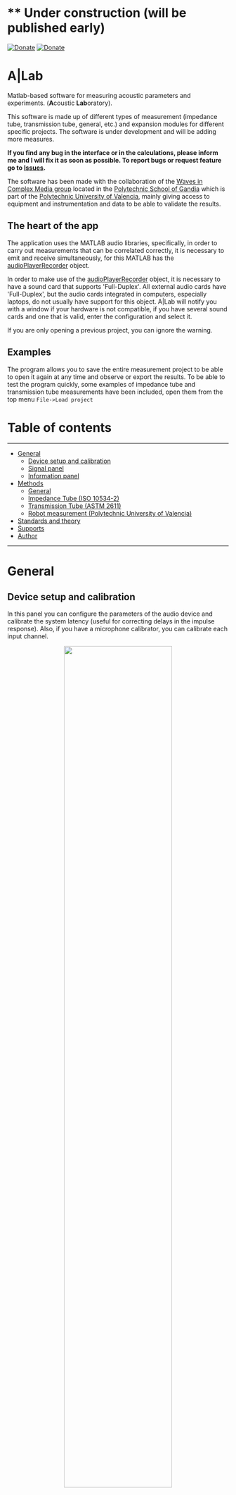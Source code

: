 
# ** Under construction (will be published early)

[![Donate](https://img.shields.io/badge/Donate-PayPal-green.svg)](https://www.paypal.com/donate?hosted_button_id=BLP3R6VGYJB4Q) 
[![Donate](https://img.shields.io/badge/Donate-Ko--fi-brightgreen?color=ff5f5f)](https://ko-fi.com/jmrplens) 

# A|Lab
Matlab-based software for measuring acoustic parameters and experiments. (**A**coustic **Lab**oratory).

This software is made up of different types of measurement (impedance tube, transmission tube, general, etc.) and expansion modules for different specific projects. The software is under development and will be adding more measures.

**If you find any bug in the interface or in the calculations, please inform me and I will fix it as soon as possible. To report bugs or request feature go to [Issues](https://github.com/jmrplens/A-Lab/issues).**

The software has been made with the collaboration of the [Waves in Complex Media group](https://igic.webs.upv.es/index.php?option=com_content&view=article&id=22)  located in the [Polytechnic School of Gandia](https://www.upv.es/contenidos/CGANDIA/index-en.html) which is part of the [Polytechnic University of Valencia](https://www.upv.es/index-en.html), mainly giving access to equipment and instrumentation and data to be able to validate the results.

## The heart of the app
The application uses the MATLAB audio libraries, specifically, in order to carry out measurements that can be correlated correctly, it is necessary to emit and receive simultaneously, for this MATLAB has the <a href="https://www.mathworks.com/help/audio/ref/audioplayerrecorder-system-object.html">audioPlayerRecorder</a> object.

In order to make use of the <a href="https://www.mathworks.com/help/audio/ref/audioplayerrecorder-system-object.html">audioPlayerRecorder</a> object, it is necessary to have a sound card that supports 'Full-Duplex'. All external audio cards have 'Full-Duplex', but the audio cards integrated in computers, especially laptops, do not usually have support for this object. A|Lab will notify you with a window if your hardware is not compatible, if you have several sound cards and one that is valid, enter the configuration and select it.

If you are only opening a previous project, you can ignore the warning.

## Examples

The program allows you to save the entire measurement project to be able to open it again at any time and observe or export the results. To be able to test the program quickly, some examples of impedance tube and transmission tube measurements have been included, open them from the top menu `File->Load project`

# Table of contents

---
- [General](#general)
  - [Device setup and calibration](#device-setup-and-calibration)
  - [Signal panel](#signal-panel)
  - [Information panel](#information-panel)
- [Methods](#methods)
  - [General](#general-1)
  - [Impedance Tube \(ISO 10534-2\)](#impedance-tube-iso-10534-2)
  - [Transmission Tube \(ASTM 2611\)](#transmission-tube-astm-2611)
  - [Robot measurement \(Polytechnic University of Valencia\)](#robot-measurement-upv)
- [Standards and theory](#standards-and-theory)
- [Supports](#supports)
- [Author](#author)
---

<a id="general"></a>
# General

<a id="device-setup-and-calibration"></a>
## Device setup and calibration

In this panel you can configure the parameters of the audio device and calibrate the system latency (useful for correcting delays in the impulse response). Also, if you have a microphone calibrator, you can calibrate each input channel.

<p align="center">
<img src="http://jmrplens.com/GitHub_ALab/devicepanelc.png" width="70%"></img> 
</p>

Options:
  - **Harware configuration**: Sample rate, Samples per Frame, Device driver, Audio device and Bit depth.
  - **Calibrate latency**: Selects the input and output channel and calibrates automatically.
  - **Calibrate inputs**: Select calibrator signal level, input channel and run calibration.
  - **Air parameters**: Sound speed and air density.

<a id="calibrate-latency"></a>
### Calibrate latency

All systems have an internal latency from when the signal is emitted until it is received. With this calibration, the latency of the system is obtained and the correction is applied in all measurements, the delay added by the system in the received signal is eliminated.

To calibrate the latency you must connect a cable directly from an output of the sound card to an input. Once connected, choose the channels where the cable is connected and press `Calibrate latency`, the program will make 5 measurements to calculate the latency of the system.

```matlab
% Latency calculation
inCalibration;  % Input signal from latency calibration measure
outCalibration; % Output signal from latency calibration measure

[cross,time] = xcorr(inCalibration,outCalibration);
[~,Midx]     = max(abs(cross)); % Find peak
Latency      = time(Midx)/fs;   % Latency time value in seconds
```

```matlab
% Latency correction
Latency;     % Latency time in seconds
sigReceived; % Signal received in a measurement from general method, impedance tube, ...

DelaySamples = floor(Latency*SampleRate);
sigReceived = [sigReceived(DelaySamples+1:end);zeros(DelaySamples,1)];
```

<a id="calibrate-inputs"></a>
### Calibrate inputs

To obtain the correct level in the measurements calculations, it is necessary to obtain a factor that applies a dimension to the input signal. It is the calibration factor and it is obtained from a source that has a known acoustic pressure, usually a calibrator emits 94dB but if you have another type of calibrator you can indicate the reference level.

You must place the calibrator on the microphone you want to calibrate and click on 'Calibrate channel N', the calibration factor will automatically be calculated. This calibration factor is automatically applied to all measured signals.

```matlab
% Calculate calibration factor
Lcal;   % Calibrator reference value in dB (Typical: 94)
sigCal; % Measured signal with calibrator placed on the microphone

Pcal = 10^(Lcal/20) * 2e-5;                 % Calibration reference in Pa
Xrms = sqrt(sum(sigCal.^2)/length(sigCal)); % = rms(sigCal)
K = Xrms / Pcal;                            % Calibration factor
```

```matlab
% Apply calibration factor to a measured signal
K;            % Calibration factor
sigReceived;  % Signal received in a measurement from general method, impedance tube, ...

sigReceived = sigReceived ./  K; % Calibrated signal
```


<a id="signal-panel"></a>
## Signal panel
The signal selection panel appears in all types of measurement. 

<img width="225" src="http://jmrplens.com/GitHub_ALab/sweepPanel.png"></img>

The available signals depend on the chosen measurement method, in total the following signals are available:
  * MLS
    ```matlab
          fs; % Sample rate
    duration; % Duration in seconds of a sequence
        nseq; % Number of sequences
        
        signal = mls(round(fs*duration+1));
        signal = repmat(signal,nseq,1);
        signal = [signal;zeros(round(fs*duration+1),1)];
    ```
  * Sweep
    ```matlab
          fs; % Sample rate
    duration; % Duration in seconds
     dur_sil; % Silence duration in seconds
        fini; % Initial frequency in hertz
        fend; % End frequency in hertz
        
        signal = sweeptone(duration,dur_sil,fs,'SweepFrequencyRange',[fini,fend]);
    ```
  * White Noise
    ```matlab
          fs; % Sample rate
    duration; % Duration in seconds
    
        signal = randn(round(duration*fs),1);
    ```
  * Pink Noise
    ```matlab
          fs; % Sample rate
    duration; % Duration in seconds
    
        signal = pinknoise(round(duration*fs));
    ```
  * Pure Tone
    ```matlab
          fs; % Sample rate
    duration; % Duration in seconds
        freq; % Tone frequency in hertz
        
        signal = cos(2*pi*freq*(0:1/fs:duration));
    ```
  * Custom signal

    If you want to use a different signal you can import it by selecting it within this panel. The signal must be in a text file with a single column, the sampling frequency will be the one defined in the application configuration.

All signals are normalized between 0.5 and -0.5: `signal = (signal/max(abs(signal)))*0.5;`.

<a id="information-panel"></a>
## Information panel
 <img align="left" height="150" src="http://jmrplens.com/GitHub_ALab/infoPanel.png"></img> This panel always appears in the bar on the right. Displays the relevant information of the audio device.
 If latency calibration has not been performed it shows the approximate value (`SamplesPerFrame/SampleRate*2`) but this value is not applied to signals.
 If at least one input of the device has been calibrated, the word 'Yes' will be displayed in the input calibration.

<p><br /><br /></p>

---

<a id="methods"></a>
# Methods

<a id="general-1"></a>
## General

This method is only to perform some tests and see some options that MATLAB offers us, such as the calculation of common parameters in sound level meters.
**Remember: only for test.**

**Tip**: If you have calibrated the input of a microphone, take a measurement with the calibrator attached to the microphone. You can see the measured value in the 'Sound Pressure Level' panel, it must be the same as the reference value of the calibrator. This way you will check that everything is working correctly.

<p align="center">
<img src="http://jmrplens.com/GitHub_ALab/GeneralMethod.png" width="49%"></img>
</p>

<br>

<a id="impedance-tube-iso-10534-2"></a>
## Impedance Tube (ISO 10534-2)

---
##### Table of contents
- [Tube parameters](#tube-parameters)
- [One-Mic measurement](#one-mic-measurement)
- [Two-Mic measurement](#two-mic-measurement)
  - [Calibrate the impedance tube system](#calibrate-the-impedance-tube-system)
- [Information panel](#information-panel-1)
- [Results visualization](#results-visualization)
---

The impedance tube method is detailed in <a href="https://www.iso.org/standard/22851.html">ISO 10534-2</a>. In this program the measure has been implemented in full compliance with the standard.

The steps to follow (also indicated in the standard) are:
  1. (Recommended) Calibrate the inputs to be used (<a href="#device-setup-and-calibration">configuration panel</a>).
  1. Enter tube parameters (distances and shape).
  1. (Recommended) Calibrate the impedance tube system (if you use two microphones).
  1. Measure.
 
The results obtained are: Reflection factor, Sound absorption coefficient, Specific acoustic impedance, Impulse response (two inputs) and Frequency response (two inputs).

The side panels that appear in this measurement method are:
* **Left panel**: Here you can open the tube parameter configuration panel, measure with one or two microphones or review the information of the measurement method.
* **Right panel**: Here you can choose the type of signal and its parameters. You will also have information about the tube and the audio hardware.

|Left panel|Right panel|
|:-------:|:------:|
|<img src="http://jmrplens.com/GitHub_ALab/ImpedanceTubeLeftc.png" width="50%"></img>|<img src="http://jmrplens.com/GitHub_ALab/ImpedanceTubeRightc.png" width="50%"></img>|


<a id="tube-parameters"></a>
### Tube parameters

Enter in this panel the geometric parameters of the tube: Shape, distance between microphones and distance to the sample. Remember, measure all dimensions correctly.

<p align="center">
<img src="http://jmrplens.com/GitHub_ALab/ImpedanceTubeParametersc.png" width="49%"></img>
</p>

<a id="one-mic-measurement"></a>
### One-Mic measurement

If you only have one microphone, you can perform the measurement through this panel.
First place the microphone in position [A] and press `Measure [A]`, then move the microphone to position [B] and press `Measure [B]`. Finally, click on the button `Calculate results` in the right panel.

<p align="center">
<img src="http://jmrplens.com/GitHub_ALab/ImpedanceTubeOneMicc.png" width="49%"></img>
</p>

<a id="two-mic-measurement"></a>
### Two-Mic measurement

To measure with two microphones simply place the microphones in position and press `Measure`.
You can also calibrate the system by pressing `Calibrate (optional)`.
Once the measurement is finished, press the button `Calculate results` in the right panel. If you have calibrated the tube, the program will ask you if you want to use the calibration.

<p align="center">
<img src="http://jmrplens.com/GitHub_ALab/ImpedanceTubeTwoMicc.png" width="49%"></img>
</p>

<a id="calibrate-the-impedance-tube-system"></a>
#### Calibrate the impedance tube system

To calibrate the system, two measurements must be made, one with the normal microphone position, and one with the swapped position.
It is also advisable to have an absorbent material to slightly reduce reflections.
The figures indicate the position of the microphones for each measurement, make sure they are located correctly before measuring. Once the two measurements are finished, click on `Return`.

<p align="center">
<img src="http://jmrplens.com/GitHub_ALab/ImpedanceTubeTwoMicCalc.png" width="49%"></img>
</p>

<a id="information-panel-1"></a>
### Information panel
In this panel you will see a summary of the measurement method and the limitations according to the tube parameters.

<p align="center">
<img src="http://jmrplens.com/GitHub_ALab/ImpedanceTubeInformationc.png" width="49%"></img>
</p>

<a id="results-visualization"></a>
### Results visualization

In the results panel you can choose the resolution of the FFT and see the standard results.
You can also export the results in text file to use it in another software, also export the graphs (PNG, JPG, PDF, EPS or FIG) or see the impulse and frequency responses of the measured signals.

<p align="center">
<img src="http://jmrplens.com/GitHub_ALab/ImpedanceTubeResultsc.png" width="49%"></img>
</p>

<br>

<a id="transmission-tube-astm-2611"></a>
## Transmission Tube (ASTM 2611)

---
##### Table of contents
- [Tube parameters](#tube-parameters-1)
- [One-Mic measurement](#one-mic-measurement-1)
- [Two-Mic measurement](#two-mic-measurement-1)
- [Four-Mic measurement](#four-mic-measurement)
  - [Calibrate the transmission tube system](#calibrate-the-transmission-tube-system)
- [Measure information](#measure-information)
- [Results visualization](#results-visualization-1)
  - [Single results visualization](#single-results-visualization-1)
---

The transmission tube method is detailed in <a href="https://www.astm.org/Standards/E2611.htm">ASTM 2611</a>. In the program the method is implemented to be able to use one, two or four microphones. It is necessary to have a transmission tube with 4 microphone positions, two on the upstream side and two on the downstream side.

If the sample to be analyzed is symmetrical, only an anechoic end of the tube is necessary. If it is not symmetric, it will be necessary to measure with anechoic end and with rigid end.

The steps to follow (also indicated in the standard) are:
  1. (Recommended) Calibrate the inputs to be used (<a href="#device-setup-and-calibration">configuration panel</a>).
  1. Enter tube parameters (distances and shape).
  1. (Recommended) Calibrate the impedance tube system (if you use four microphones).
  1. Measure with anechoic end and, if not symmetrical sample, repeat measure with rigid end.
 
The results obtained are: Transmission loss, Impedance, Transmission factor, Reflection factor, Propagation wavenamber in material, Sound absorption coefficient, Impulse response and Frequency response (four inputs) for anechoic and rigid end measure (if not symmetrical).

The side panels that appear in this measurement method are:
* **Left panel**: Here you can open the tube parameter configuration panel, measure with one, two or four microphones or review the information of the measurement method.
* **Right panel**: Here you can choose the type of signal and its parameters. You will also have information about the tube and the audio hardware.

|Left panel|Right panel|
|:-------:|:------:|
|<img src="http://jmrplens.com/GitHub_ALab/TransmissionTubeLeft.png" width="50%"></img>|<img src="http://jmrplens.com/GitHub_ALab/TransmissionTubeRightc.png" width="50%"></img>|

<a id="tube-parameters-1"></a>
### Tube parameters
The panel shown here is used to enter the geometric parameters of the tube. Remember, measure all dimensions correctly.

Also do not forget to indicate the shape of the tube.
<p align="center">
<img src="http://jmrplens.com/GitHub_ALab/TransmissionTubeParams.png" width="49%"></img>
</p>

<a id="one-mic-measurement-1"></a>
### One-Mic measurement
If you only have one microphone, it is possible to perform the measurement by placing the microphone in each of the measurement positions.

Each time a measurement is made the graph is updated to show which parts have already been measured. Also, if you are not sure that you have carried out the measurement correctly, you can delete it and do it again.

<p align="center">
<img src="http://jmrplens.com/GitHub_ALab/TransmissionTube1mic.png" width="49%"></img>
</p>

<a id="two-mic-measurement-1"></a>
### Two-Mic measurement
If you have two microphones you can perform the measurement faster than the one microphone option. The operation is the same, except that now two input channels are chosen, one for each microphone.

The first measurement is made with the microphones in positions `A` and `B` (upstream) and the second in `C` and `D` (downstream), that is why microphone 1 corresponds to position `A` and `C`, and microphone 2 to position `B` and `D`.

<p align="center">
<img src="http://jmrplens.com/GitHub_ALab/TransmissionTube2mic.png" width="49%"></img>
</p>

<a id="four-mic-measurement"></a>
### Four-Mic measurement
This is the best option, it reduces errors when manipulating the position of the microphones obtaining better results (although it is not a big difference).

This option also allows you to calibrate the microphones before making the measurement.
<p align="center">
<img src="http://jmrplens.com/GitHub_ALab/TransmissionTube4mic.png" width="49%"></img>
</p>

<a id="calibrate-the-transmission-tube-system"></a>
#### Calibrate the transmission tube system

To calibrate the transmission tube, it is necessary to perform 4 measurements:
1. Take a measurement first with all four microphones in their normal positions. (Microphone order: [1,2,3,4])
2. Swap the position of microphone 1 with microphone 2 (the other microphones leave them in their normal position) and measure. (Microphone order: [2,1,3,4])
3. Put the microphone 2 back to its position, put the microphone 1 in the position of the microphone 3 and the microphone 3 in the position of the microphone 1. Measure. (Microphone order: [3,2,1,4])
4. Put the microphone 3 back to its position, put the microphone 1 in the position of the microphone 4 and the microphone 4 in the position of the microphone 1. Measure. (Microphone order: [4,2,3,1])

Once all the measurements are finished, click on `Done`.

<p align="center">
<img src="http://jmrplens.com/GitHub_ALab/TransmissionTube4micCal.png" width="49%"></img>
</p>

<a id="measure-information"></a>
### Measure information
In this panel you will see some information about the measurement method.

<p align="center">
<img src="http://jmrplens.com/GitHub_ALab/TransmissionTubeInformation.png" width="49%"></img>
</p>

<a id="results-visualization-1"></a>
### Results visualization
When you press the button to calculate results, you will see this panel with the different results defined by the standard. If you click on any of the graphs you can see it larger.

Also, if you press the button for other results, you will be able to see the impulse response and the frequency response of all the measurements.

In the main results panel you can choose to export all the results in text file or if you click on any graph you go to: [Single result](#single-results-visualization-1).

<p align="center">
<img src="http://jmrplens.com/GitHub_ALab/TransmissionTubeResults.png" width="49%"></img>
</p>

<a id="single-results-visualization-1"></a>
#### Single results visualization

In this panel you will be able to see the larger graph and you will also be able to export only that result to a text file or graphic file. 
In addition, in the case of absorption and reflection, by clicking on their graphs you will see both the hard-backed calculation that defines the ASTM 2611 standard and the anechoic-backed calculation (from transfer matrix method).

<img src="http://jmrplens.com/GitHub_ALab/TransmissionTubeSingleTrans.png" width="32%"></img>
<img src="http://jmrplens.com/GitHub_ALab/TransmissionTubeSingleReflection.png" width="32%"></img>
<img src="http://jmrplens.com/GitHub_ALab/TransmissionTubeSingleAbsorption.png" width="32%"></img>


<a id="robot-measurement-upv"></a>
## Robot measurement (Polytechnic University of Valencia)

<a id="standards-and-theory"></a>
# Standards and theory

Here is a table of the sources used for the implementation of some of the measures implemented in the software.

| Measure | Source | M-File |
|:-------:|:------:|:------:|
| Impedance tube | <a href="https://www.iso.org/standard/22851.html">ISO 10534-2:1998</a>   | `calculationsTwoMicISO105342.m`|
| Transmission tube | <a href="https://www.astm.org/Standards/E2611.htm">ASTM 2611 - 19</a> | `calculationsFourMicASTM2611.m` |

<a id="supports"></a>
# Supports

<a href="https://www.upv.es"><img align="Left" height="100" src="http://jmrplens.com/GitHub_ALab/LogoUPV2.png"></img></a><a href="https://www.gandia.upv.es/"><img align="Left" height="100" src="http://jmrplens.com/GitHub_ALab/LogoEPSG2.png"></img></a><a href="https://igic.webs.upv.es/"><img align="Left" height="100" src="http://jmrplens.com/GitHub_ALab/LogoIGICb.png"></img></a>***Thanks to the [Waves in Complex Media group](https://igic.webs.upv.es/index.php?option=com_content&view=article&id=22), [Polytechnic School of Gandia](https://www.upv.es/contenidos/CGANDIA/index-en.html) and [Polytechnic University of Valencia](https://www.upv.es/index-en.html) for providing the necessary equipment to develop some of the measures implemented in the software and for all the support in time, meet, talk and discussions.***

<p><br /></p>
Special mention for <a href="https://www.linkedin.com/in/gabrielebunkheila/">Gabriele Bunkheila</a> and <a href="https://www.linkedin.com/in/carsanbo/">Carlos Sanchis</a> for helping me answer my questions with MATLAB, those long email threads are very valuable.

<a id="author"></a>
# Author
Jose M. Requena Plens, 2021. (joreple@upv.es)

[![Donate](https://img.shields.io/badge/Donate-PayPal-green.svg)](https://www.paypal.com/donate?hosted_button_id=BLP3R6VGYJB4Q)
[![Donate](https://img.shields.io/badge/Donate-Ko--fi-brightgreen?color=ff5f5f)](https://ko-fi.com/jmrplens) 
